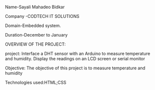 Name-Sayali Mahadeo Bidkar

Company -CODTECH IT SOLUTIONS 


Domain-Embedded system.

Duration-December to January

OVERVIEW OF THE PROJECT:

project:  Interface a DHT sensor with an Arduino to measure
 temperature and humidity. Display the readings on an LCD
 screen or serial monitor
 
Objective: The objective of this project is to measure temperature and humidity

Technologies used:HTML;CSS
